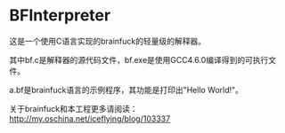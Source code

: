 BFInterpreter
=============

这是一个使用C语言实现的brainfuck的轻量级的解释器。

其中bf.c是解释器的源代码文件，bf.exe是使用GCC4.6.0编译得到的可执行文件。

a.bf是brainfuck语言的示例程序，其功能是打印出"Hello World!"。

关于brainfuck和本工程更多请阅读：
http://my.oschina.net/iceflying/blog/103337

